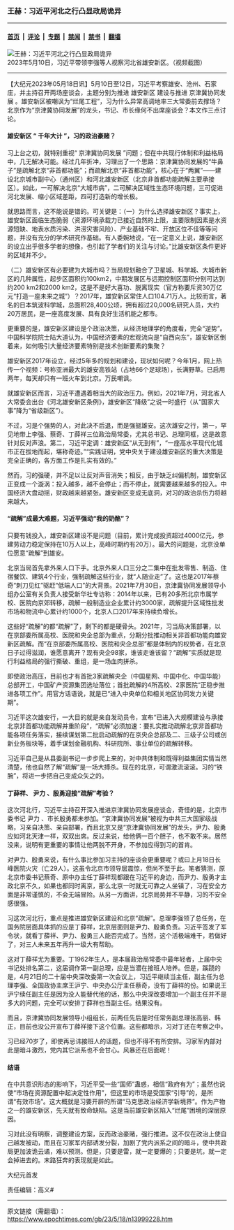 ### 王赫：习近平河北之行凸显政局诡异

---

#### [首页](../../../..?n13999228) &nbsp;|&nbsp; [评论](../../../../../epoch-comment?n13999228) &nbsp;|&nbsp; [专题](../../../../../epoch-special?n13999228) &nbsp;|&nbsp; [禁闻](../../../../../epoch-news?n13999228) &nbsp;|&nbsp; [禁书](../../../../../books?n13999228) &nbsp;|&nbsp; [翻墙](https://github.com/gfw-breaker/nogfw/blob/master/README.md?n13999228)


<div><img alt="王赫：习近平河北之行凸显政局诡异" class="attachment-djy_600_400 size-djy_600_400 wp-post-image" src="https://i.epochtimes.com/assets/uploads/2023/05/id13995296-ddca9a4c36f558b546c5917d5fd15bd0-600x400.png"/>
<div class="caption">
 2023年5月10日，习近平带领李强等人视察河北省雄安新区。（视频截图）
</div></div><hr/><div class="post_content" id="artbody" itemprop="articleBody">
 <!-- article content begin -->
 <p>
  【大纪元2023年05月18日讯】5月10日至12日，习近平考察雄安、沧州、石家庄，并主持召开两场座谈会，主题分别为推进
  <ok href="https://www.epochtimes.com/gb/tag/%E9%9B%84%E5%AE%89%E6%96%B0%E5%8C%BA.html">
   雄安新区
  </ok>
  建设与推进
  <ok href="https://www.epochtimes.com/gb/tag/%E4%BA%AC%E6%B4%A5%E5%86%80%E5%8D%8F%E5%90%8C%E5%8F%91%E5%B1%95.html">
   京津冀协同发展
  </ok>
  。雄安新区被嘲讽为“烂尾工程”，习为什么异常高调地率三大常委前去撑场？北京作为“京津冀协同发展”的龙头，书记、市长缘何不出席座谈会？本文作三点讨论。
 </p>
 <p>
  <center>
  </center>
  <h4>
   <ok href="https://www.epochtimes.com/gb/tag/%E9%9B%84%E5%AE%89%E6%96%B0%E5%8C%BA.html">
    雄安新区
   </ok>
   “
   <ok href="https://www.epochtimes.com/gb/tag/%E5%8D%83%E5%B9%B4%E5%A4%A7%E8%AE%A1.html">
    千年大计
   </ok>
   ”，习的政治豪赌？
  </h4>
  <p>
   习上台之初，就特别重视“
   <ok href="https://www.epochtimes.com/gb/tag/%E4%BA%AC%E6%B4%A5%E5%86%80%E5%8D%8F%E5%90%8C%E5%8F%91%E5%B1%95.html">
    京津冀协同发展
   </ok>
   ”问题；但在中共现行体制和利益格局中，几无解决可能。经过几年折冲，习理出了一个思路：京津冀协同发展的“牛鼻子”是疏解北京“非首都功能”；而疏解北京“非首都功能”，核心在于“两翼”——建设北京城市副中心（通州区）和河北雄安新区（北京非首都功能疏解主要承接区）。如此，一可解决北京“大城市病”，二可解决区域性生态环境问题，三可促进河北发展、缩小区域差距，四可打造新的增长极。
  </p>
  <p>
   就思路而言，这不能说是错的。可关键是：（一）为什么选择雄安新区？事实上，雄安新区面临生态脆弱（资源环境承载力已接近自然的上限，主要限制因素是水资源短缺、地表水质污染、洪涝灾害风险）、产业基础不牢、开放区位不佳等等问题，并没有充分的学术研究作基础。有人委婉地说，“在一定意义上说，雄安新区的设立出乎很多学者的想像，也引起了学者们的关注与讨论。”比雄安新区条件更好的区域并不少。
  </p>
  <p>
   （二）雄安新区有必要建为大城市吗？当局规划融合了卫星城、科学城、大城市新区的几种属性，起步区面积约100km2，中期发展区与远期控制区面积分别可达到约200 km2和2000 km2，这是不是好大喜功、脱离现实（官方称要斥资30万亿元“打造一座未来之城”）？2017年，雄安新区常住人口104.71万人。比较而言，著名的日本筑波科学城，总面积28,400公顷，拥有超过20,000名研究人员，大约20万居民，是一座高度发展、具有良好生活机能之都市。
  </p>
  <p>
   更重要的是，雄安新区建设是个政治决策，从经济地理学的角度看，完全“逆势”。中国科学院院士陆大道认为，中国经济要素的宏观流向是“自西向东”，雄安新区倒着来，如何吸引大量经济要素特别是技术创新要素的集聚？
  </p>
  <p>
   雄安新区2017年设立，经过5年多的规划和建设，现状如何呢？今年1月，网上热传一个视频：号称亚洲最大的雄安高铁站（占地66个足球场），长满野草。已启用两年，每天却只有一班火车到北京。万民嘲讽。
  </p>
  <p>
   就雄安新区而言，习近平遭遇着相当大的政治压力。例如，2021年7月，河北省人大常委会出台《河北雄安新区条例》，雄安新区“降级”之说一时盛行（从“国家大事”降为“省级新区”）。
  </p>
  <p>
   不过，习是个强势的人，对此决不后退，而是强挺雄安。这次雄安之行，第一，罕见地带上李强、蔡奇、丁薛祥三位政治局常委，尤其总书记、总理同框，这是故意针对反对声浪。第二，习近平定调：雄安新区“从无到有”，“一座高水平现代化城市正在拔地而起，堪称奇迹。”“实践证明，党中央关于建设雄安新区的重大决策是完全正确的，各方面工作是扎实有效的。”
  </p>
  <p>
   然而，习的强硬，并不足以让反对声音消失；相反，由于缺乏纠偏机制，雄安新区正变成一个漩涡：投入越多，越不会停止；而不停止，就需要越来越多的投入。中国经济大盘动摇，财政越来越紧张。雄安新区变成无底洞，对习的政治杀伤力将越来越大。
  </p>
  <h4>
   “疏解”成最大难题，习近平强动“我的奶酪”？
  </h4>
  <p>
   只要有钱投入，雄安新区建设不是问题（目前，累计完成投资超过4000亿元，参建劳动力稳定保持在10万人以上，高峰时期约有20万）。最大的问题是，北京没单位愿意“疏解”到雄安。
  </p>
  <p>
   北京当局首先拿外来人口下手。北京外来人口三分之二集中在批发零售、制造、住宿餐饮、建筑4个行业，强制疏解这些行业，就“人随业走”了。这也是2017年蔡奇“刺刀见红”驱赶“低端人口”的大背景。2021年7月30日，京津冀协同发展领导小组办公室有关负责人接受新华社专访称：2014年以来，已有20多所北京市属学校、医院向京郊转移，疏解一般制造业企业累计约3000家，疏解提升区域性批发市场和物流中心累计约1000个，北京人口2017年来持续负增长。
  </p>
  <p>
   这些好“疏解”的都“疏解”了，剩下的都是硬骨头。2021年，习当局决策部署，以在京部委所属高校、医院和央企总部为重点，分期分批推动相关非首都功能向雄安新区疏解。而“在京部委所属高校、医院和央企总部”都是体制内的权势者，在北京日子过得滋润，谁愿意离开？现有央企98家，谁该走谁该留？“疏解”实质就是现行利益格局的强行撕破、重组，是一场血肉拼杀。
  </p>
  <p>
   即使政治高压，目前也才有首批3家疏解央企（中国星网、中国中化、中国华能）总部开工，中国矿产资源集团选址落位；首批疏解的4所高校、2家医院“正稳步推进各项工作”。用官方话语说，就是已“进入中央单位和相关地区协同发力关键期”。
  </p>
  <p>
   习近平这次雄安行，一大目的就是亲自发动员令，宣布“已进入大规模建设与承接北京非首都功能疏解并重阶段”，“疏解”必须加速：要扎实推动疏解北京非首都功能各项任务落实，接续谋划第二批启动疏解的在京央企总部及二、三级子公司或创新业务板块等，着手谋划金融机构、科研院所、事业单位的疏解转移。
  </p>
  <p>
   习近平自己是从县委副书记一步步爬上来的，对中共体制和既得利益集团实情当然清楚，他也自然了解“疏解”是一场大搏杀。现在的北京，可谓激流滚滚。习的“铁腕”，将进一步把自己变成众矢之的。
  </p>
  <h4>
   丁薛祥、
   <ok href="https://www.epochtimes.com/gb/tag/%E5%B0%B9%E5%8A%9B.html">
    尹力
   </ok>
   、殷勇迎接“疏解”考验？
  </h4>
  <p>
   这次河北行，习近平主持召开深入推进京津冀协同发展座谈会，奇怪的是，北京市委书记
   <ok href="https://www.epochtimes.com/gb/tag/%E5%B0%B9%E5%8A%9B.html">
    尹力
   </ok>
   、市长殷勇都未参加。“京津冀协同发展”被视为中共三大国家级战略，习亲自决策、亲自部署，而且北京又是“京津冀协同发展”的龙头，尹力、殷勇应如河北天津一样，双双出席。反过来说，给他俩一百个胆子，也不敢不来。居然没来，说明有更重要的事情让他两脱不开身，不参加应得到习的首肯。
  </p>
  <p>
   对尹力、殷勇来说，有什么事比参加习主持的座谈会更重要呢？或曰上月18日长峰医院火灾（亡29人）。这虽令北京市领导层震惊，但尚不至于此。笔者猜测，原北京市委书记蔡奇、原中办主任丁薛祥现都跟在习近平的身边，而尹力、殷勇才主政北京不久，如果也都同时离京，那么北京一时就无可靠之人坐镇了，习在安全方面是非常谨慎的，不会无端冒险。从另一方面讲，北京局势并不平静，习的不安全感很强。
  </p>
  <p>
   习这次河北行，重点是推进雄安新区建设和北京“疏解”。总理李强领了总任务，在国务院层面具体抓的应是丁薛祥，北京层面则是尹力、殷勇负责。习近平签发了军令状，就看丁薛祥、尹力、殷勇三人能否完成了。当然，这个活极端难干，若做好了，对三人未来五年再升一级大有帮助。
  </p>
  <p>
   这对丁薛祥尤为重要。丁1962年生人，是本届政治局常委中最年轻者，上届中央书记处排名第二，这届调作第一副总理，应是当潜在接班人培养。但是，蹊跷的是，4月21日的二十届中央深改委第一次会议上，习近平继续当主任，副主任为总理李强、全国政协主席王沪宁、中央办公厅主任蔡奇，没有丁薛祥的份。如果说王沪宁续任副主任是因为没人能替代他的话，那么中央深改委增加一个副主任并不是多大的问题，完全可以安排丁薛祥也当副主任。结果没有。
  </p>
  <p>
   而且，京津冀协同发展领导小组组长，前两任先后是时任常务副总理张高丽、韩正，目前也没公开宣布丁薛祥接下这个位置。这些都暗示，习对丁还在考察之中。
  </p>
  <p>
   习已经70岁了，即使再忌讳接班人的话题，但也不得不有所安排。习家军内部对此是暗斗激烈，党内其它派系也不会甘心。风暴还在后面呢！
  </p>
  <h4>
   结语
  </h4>
  <p>
   在中共意识形态的影响下，习近平受一些“国师”蛊惑，相信“政府有为”；虽然也说使“市场在资源配置中起决定性作用”，但这里的市场是受国家“引导”的，是所谓“有效市场”。这大概就是习要开辟的所谓“马克思政治经济学新境界”。作为产物之一的雄安新区，先天就有致命缺陷。这是当前雄安新区陷入“烂尾”困境的深层原因。
  </p>
  <p>
   习对此没有明察，调整建设方案，反而政治豪赌，强行推进。这不仅在政治上使自己越发被动，而且在习家军内部诱发分裂，加剧了党内派系之间的暗斗，使中共政局更加波诡云谲，难以预测。但是，只要是雷，就一定要爆的；只要是坑，就一定会掉进去的。末路狂奔的表现就是如此。
  </p>
  <p>
   大纪元首发
  </p>
  <p>
   责任编辑：高义#
  </p>
  <!-- article content end -->
  <div id="below_article_ad">
  </div>
 </p>
</div>


---

原文链接（需翻墙）：https://www.epochtimes.com/gb/23/5/18/n13999228.htm